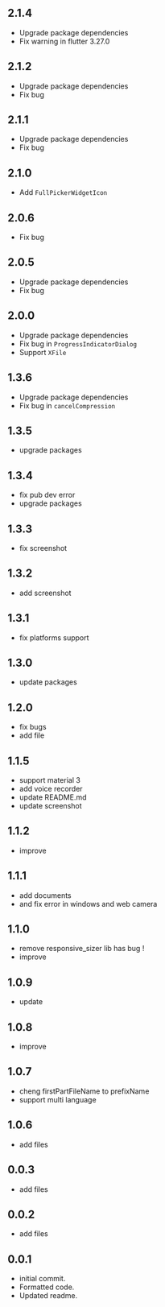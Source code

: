 ## 2.1.4

* Upgrade package dependencies
* Fix warning in flutter 3.27.0

## 2.1.2

* Upgrade package dependencies
* Fix bug

## 2.1.1

* Upgrade package dependencies
* Fix bug

## 2.1.0

* Add `FullPickerWidgetIcon`

## 2.0.6

* Fix bug

## 2.0.5

* Upgrade package dependencies
* Fix bug

## 2.0.0

* Upgrade package dependencies
* Fix bug in `ProgressIndicatorDialog`
* Support `XFile`

## 1.3.6

* Upgrade package dependencies
* Fix bug in `cancelCompression`

## 1.3.5

* upgrade packages

## 1.3.4

* fix pub dev error
* upgrade packages

## 1.3.3

* fix screenshot

## 1.3.2

* add screenshot

## 1.3.1

* fix platforms support

## 1.3.0

* update packages

## 1.2.0

* fix bugs
* add file

## 1.1.5

* support material 3
* add voice recorder
* update README.md
* update screenshot

## 1.1.2

* improve

## 1.1.1

* add documents
* and fix error in windows and web camera

## 1.1.0

* remove responsive_sizer lib has bug !
* improve

## 1.0.9

* update

## 1.0.8

* improve

## 1.0.7

* cheng firstPartFileName to prefixName
* support multi language

## 1.0.6

* add files

## 0.0.3

* add files

## 0.0.2

* add files

## 0.0.1

* initial commit.
* Formatted code.
* Updated readme.